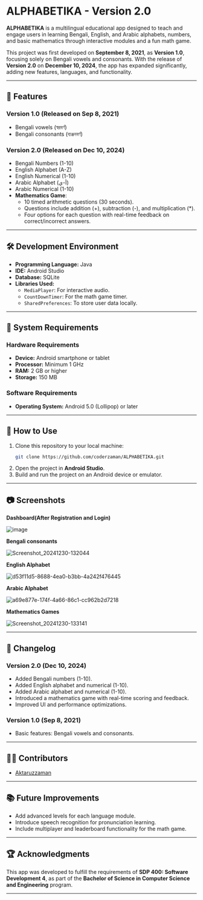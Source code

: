 # ALPHABETIKA - Version 2.0  

**ALPHABETIKA** is a multilingual educational app designed to teach and engage users in learning Bengali, English, and Arabic alphabets, numbers, and basic mathematics through interactive modules and a fun math game.  

This project was first developed on **September 8, 2021**, as **Version 1.0**, focusing solely on Bengali vowels and consonants. With the release of **Version 2.0** on **December 10, 2024**, the app has expanded significantly, adding new features, languages, and functionality.  

---

## 📖 **Features**  

### Version 1.0 (Released on Sep 8, 2021)  
- Bengali vowels (স্বরবর্ণ)  
- Bengali consonants (ব্যঞ্জনবর্ণ)  

### Version 2.0 (Released on Dec 10, 2024)  
- Bengali Numbers (1-10)  
- English Alphabet (A-Z)  
- English Numerical (1-10)  
- Arabic Alphabet (أ-ي)  
- Arabic Numerical (1-10)  
- **Mathematics Game**:  
  - 10 timed arithmetic questions (30 seconds).  
  - Questions include addition (+), subtraction (-), and multiplication (*).  
  - Four options for each question with real-time feedback on correct/incorrect answers.  

---

## 🛠️ **Development Environment**  
- **Programming Language:** Java  
- **IDE:** Android Studio  
- **Database:** SQLite  
- **Libraries Used:**  
  - `MediaPlayer`: For interactive audio.  
  - `CountDownTimer`: For the math game timer.  
  - `SharedPreferences`: To store user data locally.  

---

## 🔧 **System Requirements**  

### Hardware Requirements  
- **Device:** Android smartphone or tablet  
- **Processor:** Minimum 1 GHz  
- **RAM:** 2 GB or higher  
- **Storage:** 150 MB  

### Software Requirements  
- **Operating System:** Android 5.0 (Lollipop) or later  

---

## 🚀 **How to Use**  
1. Clone this repository to your local machine:  
   ```bash  
   git clone https://github.com/coderzaman/ALPHABETIKA.git  
   ```  
2. Open the project in **Android Studio**.  
3. Build and run the project on an Android device or emulator.  

---

## 📷 **Screenshots**  
**Dashboard(After Registration and Login)**

![image](https://github.com/user-attachments/assets/f83b9e89-8d02-4918-88ae-2663168d93f5)

**Bengali consonants**

![Screenshot_20241230-132044](https://github.com/user-attachments/assets/f3be7329-23d6-4811-9f84-97b2751b2450)




**English Alphabet**

![d53f11d5-8688-4ea0-b3bb-4a242f476445](https://github.com/user-attachments/assets/76c1f8ba-9bff-415f-b7f1-a78e21df3de9)



**Arabic Alphabet**

![a69e877e-174f-4a66-86c1-cc962b2d7218](https://github.com/user-attachments/assets/56484577-cc68-42fc-81ad-03e7ee6e891e)


**Mathematics Games**

![Screenshot_20241230-133141](https://github.com/user-attachments/assets/3e4f641f-c967-4e74-82d3-394c3638627f)




---




## 📝 **Changelog**  

### Version 2.0 (Dec 10, 2024)  
- Added Bengali numbers (1-10).  
- Added English alphabet and numerical (1-10).  
- Added Arabic alphabet and numerical (1-10).  
- Introduced a mathematics game with real-time scoring and feedback.  
- Improved UI and performance optimizations.  

### Version 1.0 (Sep 8, 2021)  
- Basic features: Bengali vowels and consonants.  

---

## 👨‍💻 **Contributors**  
- [Aktaruzzaman](https://github.com/coderzaman)  

---

## 📚 **Future Improvements**  
- Add advanced levels for each language module.  
- Introduce speech recognition for pronunciation learning.  
- Include multiplayer and leaderboard functionality for the math game.  

---

## 🏆 **Acknowledgments**  
This app was developed to fulfill the requirements of **SDP 400: Software Development 4**, as part of the **Bachelor of Science in Computer Science and Engineering** program.  

---  
